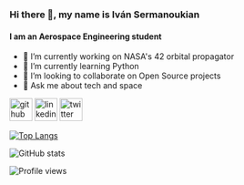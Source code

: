 ### Hi there 👋, my name is Iván Sermanoukian
#### I am an Aerospace Engineering student

- 🔭 I’m currently working on NASA's 42 orbital propagator 
- 🌱 I’m currently learning Python 
- 👯 I’m looking to collaborate on Open Source projects 
- 💬 Ask me about tech and space 


[<img src='https://cdn.jsdelivr.net/npm/simple-icons@3.0.1/icons/github.svg' alt='github' height='40'>](https://github.com/Ivan-Sermanoukian)  [<img src='https://cdn.jsdelivr.net/npm/simple-icons@3.0.1/icons/linkedin.svg' alt='linkedin' height='40'>](https://www.linkedin.com/in/ivan-sermanoukian-molina//)  [<img src='https://cdn.jsdelivr.net/npm/simple-icons@3.0.1/icons/twitter.svg' alt='twitter' height='40'>](https://twitter.com/IvSermanoukian)  

[![Top Langs](https://github-readme-stats.vercel.app/api/top-langs/?username=Ivan-Sermanoukian)](https://github.com/anuraghazra/github-readme-stats)

![GitHub stats](https://github-readme-stats.vercel.app/api?username=Ivan-Sermanoukian&show_icons=true)  

![Profile views](https://gpvc.arturio.dev/Ivan-Sermanoukian)  
